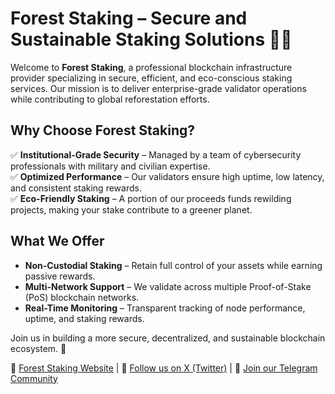 # Forest Staking – Secure and Sustainable Staking Solutions 🌲🔗

Welcome to **Forest Staking**, a professional blockchain infrastructure provider specializing in secure, efficient, and eco-conscious staking services. Our mission is to deliver enterprise-grade validator operations while contributing to global reforestation efforts.

## Why Choose Forest Staking?

✅ **Institutional-Grade Security** – Managed by a team of cybersecurity professionals with military and civilian expertise.  
✅ **Optimized Performance** – Our validators ensure high uptime, low latency, and consistent staking rewards.  
✅ **Eco-Friendly Staking** – A portion of our proceeds funds rewilding projects, making your stake contribute to a greener planet.  

## What We Offer

- **Non-Custodial Staking** – Retain full control of your assets while earning passive rewards.  
- **Multi-Network Support** – We validate across multiple Proof-of-Stake (PoS) blockchain networks.  
- **Real-Time Monitoring** – Transparent tracking of node performance, uptime, and staking rewards.  

Join us in building a more secure, decentralized, and sustainable blockchain ecosystem. 🚀  

📌 [Forest Staking Website](https://www.foreststaking.com) | 📢 [Follow us on X (Twitter)](https://x.com/foreststaking) | 💬 [Join our Telegram Community](https://t.me/foreststaking)


